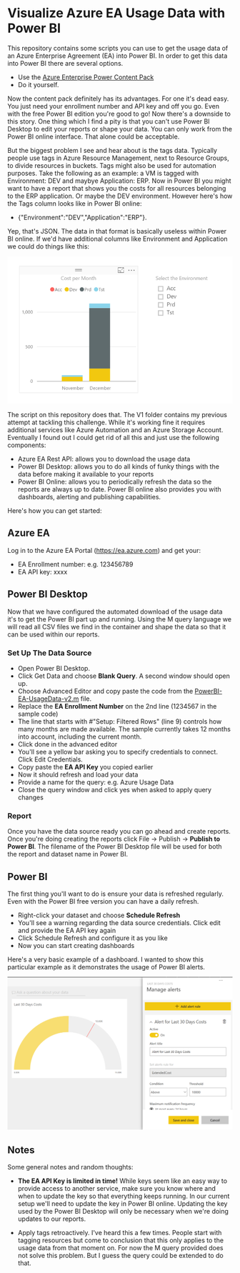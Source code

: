 # Visualize Azure EA Usage Data with Power BI

This repository contains some scripts you can use to get the usage data of an Azure Enterprise Agreement (EA) into Power BI. In order to get this data into Power BI there are several options.
* Use the [Azure Enterprise Power Content Pack](https://powerbi.microsoft.com/en-us/documentation/powerbi-content-pack-azure-enterprise/)
* Do it yourself.

Now the content pack definitely has its advantages. For one it's dead easy. You just need your enrollment number and API key and off you go. Even with the free Power BI edition you're good to go! Now there's a downside to this story. One thing which I find a pity is that you can't use Power BI Desktop to edit your reports or shape your data. You can only work from the Power BI online interface. That alone could be acceptable.

But the biggest problem I see and hear about is the tags data. Typically people use tags in Azure Resource Management, next to Resource Groups, to divide resources in buckets. Tags might also be used for automation purposes. Take the following as an example: a VM is tagged with Environment: DEV and maybye Application: ERP. Now in Power BI you might want to have a report that shows you the costs for all resources belonging to the ERP application. Or maybe the DEV environment. However here's how the Tags column looks like in Power BI online: 

* {"Environment":"DEV","Application":"ERP"}.

Yep, that's JSON. The data in that format is basically useless within Power BI online. If we'd have additional columns like Environment and Application we could do things like this:

![Alt text](/IMG/PowerBIDesktop.png?raw=true)

The script on this repository does that. The V1 folder contains my previous attempt at tackling this challenge. While it's working fine it requires additional services like Azure Automation and an Azure Storage Account. Eventually I found out I could get rid of all this and just use the following components:

* Azure EA Rest API: allows you to download the usage data
* Power BI Desktop: allows you to do all kinds of funky things with the data before making it available to your reports
* Power BI Online: allows you to periodically refresh the data so the reports are always up to date. Power BI online also provides you with dashboards, alerting and publishing capabilities.

Here's how you can get started:

## Azure EA

Log in to the Azure EA Portal (https://ea.azure.com) and get your:

* EA Enrollment number: e.g. 123456789
* EA API key: xxxx

## Power BI Desktop

Now that we have configured the automated download of the usage data it's to get the Power BI part up and running. Using the M query language we will read all CSV files we find in the container and shape the data so that it can be used within our reports.

### Set Up The Data Source

* Open Power BI Desktop. 
* Click Get Data and choose **Blank Query**. A second window should open up. 
* Choose Advanced Editor and copy paste the code from the [PowerBI-EA-UsageData-v2.m](/PowerBI-EA-UsageData-v2.m) file. 
* Replace the **EA Enrollment Number** on the 2nd line (1234567 in the sample code) 
* The line that starts with #"Setup: Filtered Rows" (line 9) controls how many months are made available. The sample currently takes 12 months into account, including the current month.
* Click done in the advanced editor
* You'll see a yellow bar asking you to specify credentials to connect. Click Edit Credentials.
* Copy paste the **EA API Key** you copied earlier
* Now it should refresh and load your data
* Provide a name for the query: e.g. Azure Usage Data
* Close the query window and click yes when asked to apply query changes

### Report

Once you have the data source ready you can go ahead and create reports. Once you're doing creating the reports click File -> Publish -> **Publish to Power BI**. The filename of the Power BI Desktop file will be used for both the report and dataset name in Power BI.

## Power BI

The first thing you'll want to do is ensure your data is refreshed regularly. Even with the Power BI free version you can have a daily refresh. 

* Right-click your dataset and choose **Schedule Refresh**
* You'll see a warning regarding the data source credentials. Click edit and provide the EA API key again
* Click Schedule Refresh and configure it as you like
* Now you can start creating dashboards

Here's a very basic example of a dashboard. I wanted to show this particular example as it demonstrates the usage of Power BI alerts. 

![Alt text](/IMG/PowerBIAlert.png?raw=true)

## Notes

Some general notes and random thoughts:

* **The EA API Key is limited in time!** While keys seem like an easy way to provide access to another service, make sure you know where and when to update the key so that everything keeps running. In our current setup we'll need to update the key in Power BI online. Updating the key used by the Power BI Desktop will only be necessary when we're doing updates to our reports.

* Apply tags retroactively. I've heard this a few times. People start with tagging resources but come to conclusion that this only applies to the usage data from that moment on. For now the M query provided does not solve this problem. But I guess the query could be extended to do that.